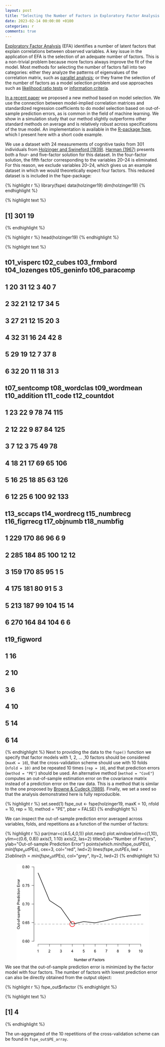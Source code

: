 ```yaml
---
layout: post
title: "Selecting the Number of Factors in Exploratory Factor Analysis via out-of-sample Prediction Errors"
date: 2023-02-14 00:00:00 +0100
categories: r
comments: true
---
```


[Exploratory Factor Analysis](https://en.wikipedia.org/wiki/Exploratory_factor_analysis) (EFA) identifies a number of latent factors that explain correlations between observed variables. A key issue in the application of EFA is the selection of an adequate number of factors. This is a non-trivial problem because more factors always improve the fit of the model. Most methods for selecting the number of factors fall into two categories: either they analyze the patterns of eigenvalues of the correlation matrix, such as [parallel analysis](https://en.wikipedia.org/wiki/Parallel_analysis); or they frame the selection of the number of factors as a model selection problem and use approaches such as [likelihood ratio tests](https://en.wikipedia.org/wiki/Likelihood-ratio_test) or [information criteria](https://en.wikipedia.org/wiki/Model_selection#Criteria).

[In a recent paper](https://psycnet.apa.org/fulltext/2023-13984-001.html) we proposed a new method based on model selection. We use the connection between model-implied correlation matrices and standardized regression coefficients to do model selection based on out-of-sample prediction errors, as is common in the field of machine learning. We show in a simulation study that our method slightly outperforms other standard methods on average and is relatively robust across specifications of the true model. An implementation is available in the [R-package fspe](https://cran.r-project.org/web/packages/fspe/index.html), which I present here with a short code example.

We use a dataset with 24 measurements of cognitive tasks from 301 individuals from [Holzinger and Swineford (1939)](https://psycnet.apa.org/record/1939-04445-001). [Harman (1967)](https://books.google.com/books?hl=en&lr=&id=e-vMN68C3M4C&oi=fnd&pg=PR15&dq=Harman,+H.+H.+(1967).+Modern+factor+analysis.+University+of+Chicago+Press.&ots=t6OpGtgX1C&sig=AxyxKKP9Aj7y9vhIJotRfBkQamM) presents both a four- and five-factor solution for this dataset. In the four-factor solution, the fifth factor corresponding to the variables 20–24 is eliminated. For this reason, we exclude variables 20–24, which gives us an example dataset in which we would theoretically expect four factors. This reduced dataset is is included in the fspe-package:


{% highlight r %}
library(fspe)
data(holzinger19)
dim(holzinger19)
{% endhighlight %}



{% highlight text %}
## [1] 301  19
{% endhighlight %}



{% highlight r %}
head(holzinger19)
{% endhighlight %}



{% highlight text %}
##   t01_visperc t02_cubes t03_frmbord t04_lozenges t05_geninfo t06_paracomp
## 1          20        31          12            3          40            7
## 2          32        21          12           17          34            5
## 3          27        21          12           15          20            3
## 4          32        31          16           24          42            8
## 5          29        19          12            7          37            8
## 6          32        20          11           18          31            3
##   t07_sentcomp t08_wordclas t09_wordmean t10_addition t11_code t12_countdot
## 1           23           22            9           78       74          115
## 2           12           22            9           87       84          125
## 3            7           12            3           75       49           78
## 4           18           21           17           69       65          106
## 5           16           25           18           85       63          126
## 6           12           25            6          100       92          133
##   t13_sccaps t14_wordrecg t15_numbrecg t16_figrrecg t17_objnumb t18_numbfig
## 1        229          170           86           96           6           9
## 2        285          184           85          100          12          12
## 3        159          170           85           95           1           5
## 4        175          181           80           91           5           3
## 5        213          187           99          104          15          14
## 6        270          164           84          104           6           6
##   t19_figword
## 1          16
## 2          10
## 3           6
## 4          10
## 5          14
## 6          14
{% endhighlight %}
Next to providing the data to the `fspe()` function we specify that factor models with 1, 2, ... ,10 factors should be considered (`maxK = 10`), that the cross-validation scheme should use with 10 folds (`nfold = 10)` and be repeated 10 times (`rep = 10`), and that prediction errors (`method = "PE"`) should be used. An alternative method (`method = "CovE"`) computes an out-of-sample estimation error on the covariance matrix instead of a prediction error on the raw data. This is a method that is similar to the one proposed by [Browne & Cudeck (1989)](https://www.tandfonline.com/doi/abs/10.1207/s15327906mbr2404_4). Finally, we set a seed so that the analysis demonstrated here is fully reproducible. 



{% highlight r %}
set.seed(1)
fspe_out <- fspe(holzinger19,
                 maxK = 10,
                 nfold = 10,
                 rep = 10,
                 method = "PE", 
                 pbar = FALSE)
{% endhighlight %}

We can inspect the out-of-sample prediction error averaged across variables, folds, and repetitions as a function of the number of factors:


{% highlight r %}
par(mar=c(4.5,4,0,1))
plot.new()
plot.window(xlim=c(1,10), ylim=c(0.6, 0.8))
axis(1, 1:10)
axis(2, las=2)
title(xlab="Number of Factors", ylab="Out-of-sample Prediction Error")
points(which.min(fspe_out$PEs), min(fspe_out$PEs), cex=3, col="red", lwd=2)
lines(fspe_out$PEs, lwd=2)
abline(h=min(fspe_out$PEs), col="grey", lty=2, lwd=2)
{% endhighlight %}

<img src="/assets/img/2023-02-14-EFA_Factors_OoSPE.Rmd/unnamed-chunk-3-1.png" title="plot of chunk unnamed-chunk-3" alt="plot of chunk unnamed-chunk-3" style="display: block; margin: auto;" />
We see that the out-of-sample prediction error is minimized by the factor model with four factors. The number of factors with lowest prediction error can also be directly obtained from the output object:


{% highlight r %}
fspe_out$nfactor
{% endhighlight %}



{% highlight text %}
## [1] 4
{% endhighlight %}

The un-aggregated of the 10 repetitions of the cross-validation scheme can be found in `fspe_out$PE_array`.







